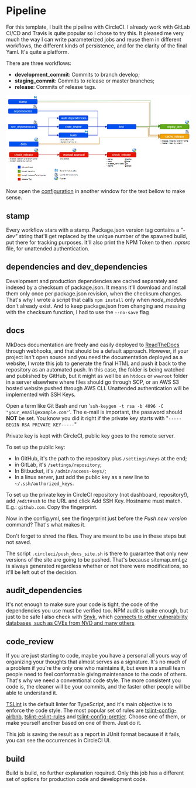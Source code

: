 # Pipeline

For this template, I built the pipeline with CircleCI. I already work with GitLab CI/CD and Travis is quite popular so I chose to try this. It pleased me very much the way I can write parameterized jobs and reuse them in different workflows, the different kinds of persistence, and for the clarity of the final Yaml. It's quite a platform.

There are three workflows:

* **development_commit**: Commits to branch develop;
* **staging_commit**: Commits to release or master branches;
* **release**: Commits of release tags.

![](assets/diagram.png)

Now open the [configuration](https://github.com/rcmedeiros/template/blob/master/.circleci/config.yml) in another window for the text bellow to make sense.

## stamp

Every workflow stars with a stamp. Package.json version tag contains a *"-dev"* string that'll get replaced by the unique number of the spawned build, put there for tracking purposes.
It'll also print the NPM Token to then *.npmrc* file, for unattended authentication.

## dependencies and dev_dependencies

Development and production dependencies are cached separately and indexed by a checksum of package.json. It means it'll download and install them only once per package.json revision, when the checksum changes. That's why I wrote a script that calls `npm install` only when *node_modules* don't already exist. And to keep package.json from changing and messing with the checksum function, I had to use the `--no-save` flag

## docs

MkDocs documentation are freely and easily deployed to [ReadTheDocs](http://readthedocs.org) through webhooks, and that should be a default approach. However, if your project isn't open source and you need the documentation deployed as a website, I wrote this job to generate the final HTML and push it back to the repository as an automated push. In this case, the folder is being watched and published by GitHub, but it might as well be an `htdocs` or `wwwroot` folder in a server elsewhere where files should go through SCP, or an AWS S3 hosted website pushed through AWS CLI. Unattended authentication will be implemented with SSH Keys.

Open a term like Git Bash and run '`ssh-keygen -t rsa -b 4096 -C "your_email@example.com"`'. The e-mail is important, the password should **NOT** be set. You know you did it right if the private key starts with "`-----BEGIN RSA PRIVATE KEY-----`"

Private key is kept with CircleCI, public key goes to the remote server. 

To set up the public key:

* In GitHub, it's the path to the repository plus `/settings/keys` at the end;
* in GitLab, it's `/settings/repository`;
* In Bitbucket, it's `/admin/access-keys/`;
* In a linux server, just add the public key as a new line to `~/.ssh/authorized_keys`.

To set up the private key in CircleCI repository (not dashboard, repository!), add `/edit#ssh` to the URL and click Add SSH Key. Hostname must match. E.g.: `github.com`. Copy the fingerprint.

Now in the config.yml, see the fingerprint just before the *Push new version* command? That's what makes it.

Don't forget to shred the files. They are meant to be use in these steps but not saved.

The script `.circleci/push_docs_site.sh` is there to guarantee that only new versions of the site are going to be pushed. That's because sitemap.xml.gz is always generated regardless whether or not there were modifications, so it'll be left out of the decision.

## audit_dependencies

It's not enough to make sure your code is tight, the code of the dependencies you use must be verified too. NPM audit is quite enough, but just to be safe I also check with [Snyk](https://snyk.io/), which [connects to other vulnerability databases, such as CVEs from NVD and many others](https://snyk.io/docs/security/)

## code_review

If you are just starting to code, maybe you have a personal all yours way of organizing your thoughts that almost serves as a signature. It's no much of a problem if you're the only one who maintains it, but even in a small team people need to feel conformable giving maintenance to the code of others. That's why we need a conventional code style. The more consistent you code is, the cleaner will be your commits, and the faster other people will be able to understand it.

[TSLint](https://palantir.github.io/tslint/) is the default linter for TypeScript, and it's main objective is to enforce the code style. The most popular set of rules are [tslint-config-airbnb](https://www.npmjs.com/package/tslint-config-airbnb), [tslint-eslint-rules](https://www.npmjs.com/package/tslint-eslint-rules) and [tslint-config-prettier](https://www.npmjs.com/package/tslint-config-prettier). Choose one of them, or make yourself another based on one of them. Just do it.
 
This job is saving the result as a report in JUnit format because if it fails, you can see the occurrences in CircleCI UI.

## build

 Build is build, no further explanation required. Only this job has a different set of options for production code and development code.

<!-- A branch is deemed a release branches if it's a valid [SemVer](https://semver.org/) tag preceded with *"release/v"*. Release tags are the same, except there will be no *release/* preceding it. When a tag is committed that maches an existing release branch, 

master is also a release branch, but it's  -->
